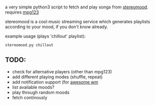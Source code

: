 a very simple python3 script to fetch and play songs from [stereomood](http://www.stereomood.com).
requires [mpg123](http://www.mpg123.de)

stereomood is a cool music streaming service which generates playlists according to your mood, if you don't know already.

example usage (plays 'chillout' playlist):

<code>stereomood.py chillout</code>

## TODO:
* check for alternative players (other than mpg123)
* add different playing modes (shuffle, repeat)
* add notification support (for [awesome wm](http://awesome.naquadah.org/)
* list available moods?
* play through random moods
* fetch continously
